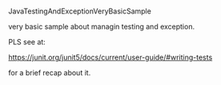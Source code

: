 # 
JavaTestingAndExceptionVeryBasicSample

very basic sample about managin testing and exception.

PLS see at:

https://junit.org/junit5/docs/current/user-guide/#writing-tests


for a brief recap about it.
